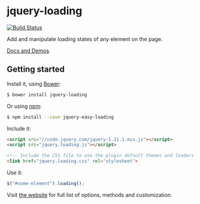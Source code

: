 # jquery-loading

[![Build Status](https://travis-ci.org/CarlosBonetti/jquery-loading.svg)](https://travis-ci.org/CarlosBonetti/jquery-loading)

Add and manipulate loading states of any element on the page.

[Docs and Demos](http://carlosbonetti.github.io/jquery-loading/).

## Getting started

Install it, using [Bower](http://bower.io/):

```sh
$ bower install jquery-loading
```

Or using [npm](https://www.npmjs.com/):

```sh
$ npm install --save jquery-easy-loading
```

Include it:

```html
<script src="//code.jquery.com/jquery-1.11.1.min.js"></script>
<script src="jquery.loading.js"></script>

<!-- Include the CSS file to use the plugin default themes and loaders -->
<link href="jquery.loading.css" rel="stylesheet">
```

Use it:

```javascript
$("#some-element").loading();
```

Visit [the website](http://carlosbonetti.github.io/jquery-loading/) for full list of options, methods and customization.

